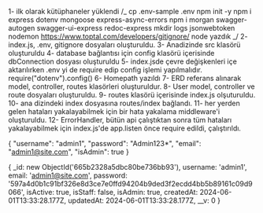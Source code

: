 1- ilk olarak kütüphaneler yüklendi
/_
cp .env-sample .env
npm init -y
npm i express dotenv mongoose express-async-errors
npm i morgan swagger-autogen swagger-ui-express redoc-express
mkdir logs
jsonwebtoken
nodemon
https://www.toptal.com/developers/gitignore/
node yazdık
_/
2- index.js, .env, gitignore dosyaları oluşturuldu.
3- Anadizinde src klasörü oluşturuldu
4- database bağlantısı için config klasörü içerisinde dbConnection dosyası oluşturuldu
5- index.jsde çevre değişkenleri içe aktarılırken .env yi de require edip config işlemi yapılmalıdır. require("dotenv").config()
6- Homepath yazıldı
7- ERD referans alınarak model, controller, routes klasörleri oluşturuldur.
8- User model, controller ve route dosyaları oluşturuldu.
9- routes klasörü içerisinde index.js olşuturuldu.
10- ana dizindeki index dosyasına routes/index bağlandı.
11- her yerden gelen hataları yakalayabilmek için bir hata yakalama middleware'i oluşturuldu.
12- ErrorHandler, bütün api çalıştıktan sonra tüm hataları yakalayabilmek için index.js'de app.listen önce require edildi, çalıştırıldı.

{
"username": "admin1",
"password": "Admin123\*",
"email": "admin1@site.com",
"isAdmin": true
}

{
\_id: new ObjectId('665b2328a5dbc80be736bb93'),
username: 'admin1',
email: 'admin1@site.com',
password: '597a4d0b1c91bf326e8d3ce7e0ffd94204b9ded3f2ecdd4bb5b89161c09d9066',
isActive: true,
isStaff: false,
isAdmin: true,
createdAt: 2024-06-01T13:33:28.177Z,
updatedAt: 2024-06-01T13:33:28.177Z,
\_\_v: 0
}
